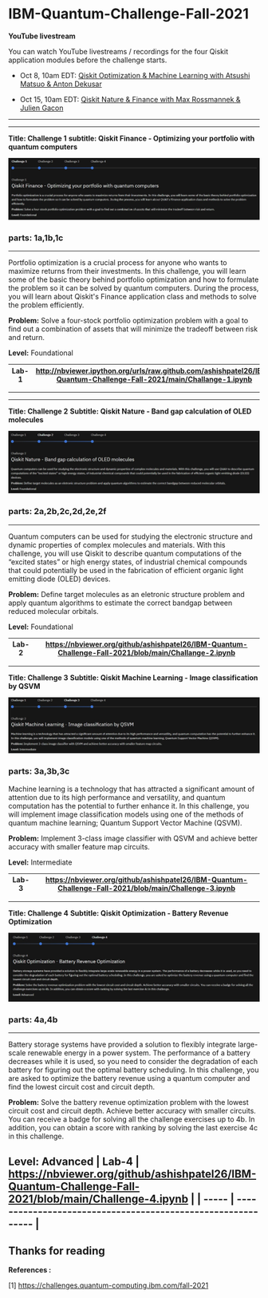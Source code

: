 # IBM-Quantum-Challenge-Fall-2021

**YouTube livestream**

You can watch YouTube livestreams / recordings for the four Qiskit application modules before the challenge starts.

- Oct 8, 10am EDT: [Qiskit Optimization & Machine Learning with Atsushi Matsuo & Anton Dekusar](https://youtu.be/claoY57eVIc)

- Oct 15, 10am EDT: [Qiskit Nature & Finance with Max Rossmannek & Julien Gacon](https://youtu.be/UtMVoGXlz04)

---
---
**Title: Challenge 1**
**subtitle: Qiskit Finance - Optimizing your portfolio with quantum computers**

![](https://raw.githubusercontent.com/ashishpatel26/IBM-Quantum-Challenge-Fall-2021/main/img/1.jpg)

### parts: 1a,1b,1c
---

Portfolio optimization is a crucial process for anyone who wants to maximize returns from their investments. In this challenge, you will learn some of the basic theory behind portfolio optimization and how to formulate the problem so it can be solved by quantum computers. During the process, you will learn about Qiskit's Finance application class and methods to solve the problem efficiently.

**Problem:** Solve a four-stock portfolio optimization problem with a goal to find out a combination of assets that will minimize the tradeoff between risk and return.

**Level:** Foundational

| Lab-1 | http://nbviewer.ipython.org/urls/raw.github.com/ashishpatel26/IBM-Quantum-Challenge-Fall-2021/main/Challange-1.ipynb |
| ----- | ------------------------------------------------------------ |

---
---
**Title: Challenge 2**
**Subtitle: Qiskit Nature - Band gap calculation of OLED molecules**

![](https://raw.githubusercontent.com/ashishpatel26/IBM-Quantum-Challenge-Fall-2021/main/img/2.jpg)

### parts: 2a,2b,2c,2d,2e,2f
---

Quantum computers can be used for studying the electronic structure and dynamic properties of complex molecules and materials. With this challenge, you will use Qiskit to describe quantum computations of the “excited states” or high energy states, of industrial chemical compounds that could potentially be used in the fabrication of efficient organic light emitting diode (OLED) devices.

**Problem:** Define target molecules as an eletronic structure problem and apply quantum algorithms to estimate the correct bandgap between reduced molecular orbitals.

**Level:** Foundational

| Lab-2 | https://nbviewer.org/github/ashishpatel26/IBM-Quantum-Challenge-Fall-2021/blob/main/Challange-2.ipynb |
| ----- | ------------------------------------------------------------ |

---
**Title: Challenge 3**
**Subtitle: Qiskit Machine Learning - Image classification by QSVM**

![](https://raw.githubusercontent.com/ashishpatel26/IBM-Quantum-Challenge-Fall-2021/main/img/3.jpg)

### parts: 3a,3b,3c


Machine learning is a technology that has attracted a significant amount of attention due to its high performance and versatility, and quantum computation has the potential to further enhance it. In this challenge, you will implement image classification models using one of the methods of quantum machine learning; Quantum Support Vector Machine (QSVM).

**Problem:** Implement 3-class image classifier with QSVM and achieve better accuracy with smaller feature map circuits.

**Level:** Intermediate

| Lab-3 | https://nbviewer.org/github/ashishpatel26/IBM-Quantum-Challenge-Fall-2021/blob/main/Challenge-3.ipynb |
| ----- | ------------------------------------------------------------ |

---
**Title: Challenge 4**
**Subtitle: Qiskit Optimization - Battery Revenue Optimization**

![](https://raw.githubusercontent.com/ashishpatel26/IBM-Quantum-Challenge-Fall-2021/main/img/4.jpg)

### parts: 4a,4b
---
Battery storage systems have provided a solution to flexibly integrate large-scale renewable energy in a power system. The performance of a battery decreases while it is used, so you need to consider the degradation of each battery for figuring out the optimal battery scheduling. In this challenge, you are asked to optimize the battery revenue using a quantum computer and find the lowest circuit cost and circuit depth.

**Problem:** Solve the battery revenue optimization problem with the lowest circuit cost and circuit depth. Achieve better accuracy with smaller circuits. You can receive a badge for solving all the challenge exercises up to 4b. In addition, you can obtain a score with ranking by solving the last exercise 4c in this challenge.

**Level:** Advanced
| Lab-4 | https://nbviewer.org/github/ashishpatel26/IBM-Quantum-Challenge-Fall-2021/blob/main/Challenge-4.ipynb |
| ----- | ------------------------------------------------------------ |
---
**Thanks for reading**
----

**References :**

[1] https://challenges.quantum-computing.ibm.com/fall-2021

